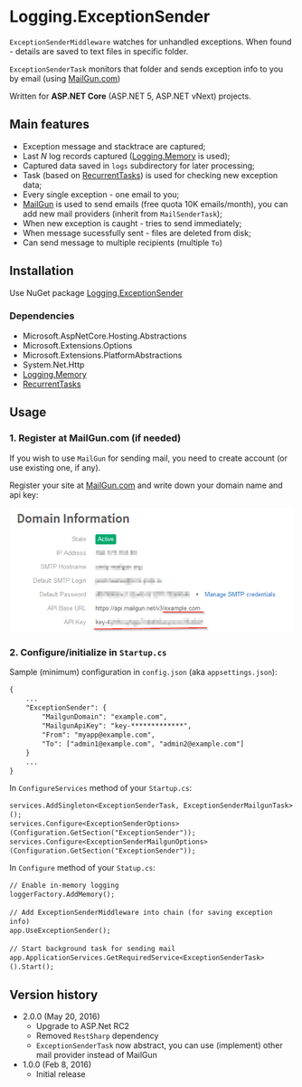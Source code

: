 # Logging.ExceptionSender

`ExceptionSenderMiddleware` watches for unhandled exceptions. When found - details are saved to text files in specific folder.

`ExceptionSenderTask` monitors that folder and sends exception info to you by email (using [MailGun.com][3])

Written for **ASP.NET Core** (ASP.NET 5, ASP.NET vNext) projects.

## Main features

* Exception message and stacktrace are captured;
* Last _N_ log records captured ([Logging.Memory][1] is used);
* Captured data saved in `logs` subdirectory for later processing;
* Task (based on [RecurrentTasks][2]) is used for checking new exception data;
* Every single exception - one email to you;
* [MailGun][3] is used to send emails (free quota 10K emails/month), you can add new mail providers (inherit from `MailSenderTask`);
* When new exception is caught - tries to send immediately;
* When message sucessfully sent - files are deleted from disk;
* Can send message to multiple recipients (multiple `To`)

## Installation

Use NuGet package [Logging.ExceptionSender](https://www.nuget.org/packages/Logging.ExceptionSender)

### Dependencies

* Microsoft.AspNetCore.Hosting.Abstractions
* Microsoft.Extensions.Options
* Microsoft.Extensions.PlatformAbstractions
* System.Net.Http
* [Logging.Memory][1]
* [RecurrentTasks][2]


## Usage

### 1. Register at MailGun.com (if needed)

If you wish to use `MailGun` for sending mail, you need to create account (or use existing one, if any).

Register your site at [MailGun.com][3] and write down your domain name and api key:

!["sample](docs/mailgun.png)

### 2. Configure/initialize in `Startup.cs`

Sample (minimum) configuration in `config.json` (aka `appsettings.json`):

    {
        ...
        "ExceptionSender": {
            "MailgunDomain": "example.com",
            "MailgunApiKey": "key-*************",
            "From": "myapp@example.com",
            "To": ["admin1@example.com", "admin2@example.com"]
        }
        ...
    }


In `ConfigureServices` method of your `Startup.cs`:

    services.AddSingleton<ExceptionSenderTask, ExceptionSenderMailgunTask>();
    services.Configure<ExceptionSenderOptions>(Configuration.GetSection("ExceptionSender"));
    services.Configure<ExceptionSenderMailgunOptions>(Configuration.GetSection("ExceptionSender"));


In `Configure` method of your `Statup.cs`:

    // Enable in-memory logging
    loggerFactory.AddMemory();

    // Add ExceptionSenderMiddleware into chain (for saving exception info)
    app.UseExceptionSender();

    // Start background task for sending mail
    app.ApplicationServices.GetRequiredService<ExceptionSenderTask>().Start();


## Version history

* 2.0.0 (May 20, 2016)
  * Upgrade to ASP.Net RC2
  * Removed `RestSharp` dependency
  * `ExceptionSenderTask` now abstract, you can use (implement) other mail provider instead of MailGun
* 1.0.0 (Feb 8, 2016)
  * Initial release

[1]: https://github.com/iflight/Logging
[2]: https://github.com/justdmitry/RecurrentTasks
[3]: https://www.mailgun.com